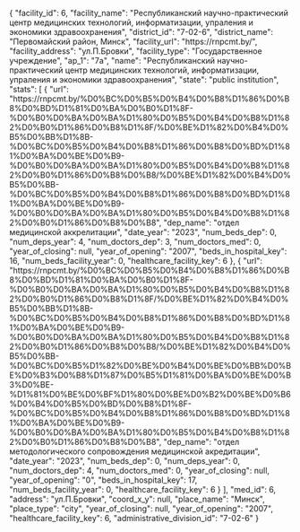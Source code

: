 {
    "facility_id": 6,
    "facility_name": "Республиканский научно-практический центр медицинских технологий, информатизации, упраления и экономики здравоохранения",
    "district_id": "7-02-6",
    "district_name": "Первомайский район, Минск",
    "facility_url": "https:\/\/rnpcmt.by\/",
    "facility_address": "ул.П.Бровки",
    "facility_type": "Государственное учреждение",
    "ap_1": "7а",
    "name": "Республиканский научно-практический центр медицинских технологий, информатизации, упраления и экономики здравоохранения",
    "state": "public institution",
    "stats": [
        {
            "url": "https:\/\/rnpcmt.by\/%D0%BC%D0%B5%D0%B4%D0%B8%D1%86%D0%B8%D0%BD%D1%81%D0%BA%D0%B0%D1%8F-%D0%B0%D0%BA%D0%BA%D1%80%D0%B5%D0%B4%D0%B8%D1%82%D0%B0%D1%86%D0%B8%D1%8F\/%D0%BE%D1%82%D0%B4%D0%B5%D0%BB%D1%8B-%D0%BC%D0%B5%D0%B4%D0%B8%D1%86%D0%B8%D0%BD%D1%81%D0%BA%D0%BE%D0%B9-%D0%B0%D0%BA%D0%BA%D1%80%D0%B5%D0%B4%D0%B8%D1%82%D0%B0%D1%86%D0%B8%D0%B8\/%D0%BE%D1%82%D0%B4%D0%B5%D0%BB-%D0%BC%D0%B5%D0%B4%D0%B8%D1%86%D0%B8%D0%BD%D1%81%D0%BA%D0%BE%D0%B9-%D0%B0%D0%BA%D0%BA%D1%80%D0%B5%D0%B4%D0%B8%D1%82%D0%B0%D1%86%D0%B8%D0%B8",
            "dep_name": "отдел медицинской аккрелитации",
            "date_year": "2023",
            "num_beds_dep": 0,
            "num_deps_year": 4,
            "num_doctors_dep": 3,
            "num_doctors_med": 0,
            "year_of_closing": null,
            "year_of_opening": "2007",
            "beds_in_hospital_key": 16,
            "num_beds_facility_year": 0,
            "healthcare_facility_key": 6
        },
        {
            "url": "https:\/\/rnpcmt.by\/%D0%BC%D0%B5%D0%B4%D0%B8%D1%86%D0%B8%D0%BD%D1%81%D0%BA%D0%B0%D1%8F-%D0%B0%D0%BA%D0%BA%D1%80%D0%B5%D0%B4%D0%B8%D1%82%D0%B0%D1%86%D0%B8%D1%8F\/%D0%BE%D1%82%D0%B4%D0%B5%D0%BB%D1%8B-%D0%BC%D0%B5%D0%B4%D0%B8%D1%86%D0%B8%D0%BD%D1%81%D0%BA%D0%BE%D0%B9-%D0%B0%D0%BA%D0%BA%D1%80%D0%B5%D0%B4%D0%B8%D1%82%D0%B0%D1%86%D0%B8%D0%B8\/%D0%BE%D1%82%D0%B4%D0%B5%D0%BB-%D0%BC%D0%B5%D1%82%D0%BE%D0%B4%D0%BE%D0%BB%D0%BE%D0%B3%D0%B8%D1%87%D0%B5%D1%81%D0%BA%D0%BE%D0%B3%D0%BE-%D1%81%D0%BE%D0%BF%D1%80%D0%BE%D0%B2%D0%BE%D0%B6%D0%B4%D0%B5%D0%BD%D0%B8%D1%8F-%D0%BC%D0%B5%D0%B4%D0%B8%D1%86%D0%B8%D0%BD%D1%81%D0%BA%D0%BE%D0%B9-%D0%B0%D0%BA%D0%BA%D1%80%D0%B5%D0%B4%D0%B8%D1%82%D0%B0%D1%86%D0%B8%D0%B8",
            "dep_name": "отдел методологического сопровождения медицинской акредитации",
            "date_year": "2023",
            "num_beds_dep": 0,
            "num_deps_year": 0,
            "num_doctors_dep": 4,
            "num_doctors_med": 0,
            "year_of_closing": null,
            "year_of_opening": "0",
            "beds_in_hospital_key": 17,
            "num_beds_facility_year": 0,
            "healthcare_facility_key": 6
        }
    ],
    "med_id": 6,
    "address": "ул.П.Бровки",
    "coord_x_y": null,
    "place_name": "Минск",
    "place_type": "city",
    "year_of_closing": null,
    "year_of_opening": "2007",
    "healthcare_facility_key": 6,
    "administrative_division_id": "7-02-6"
}